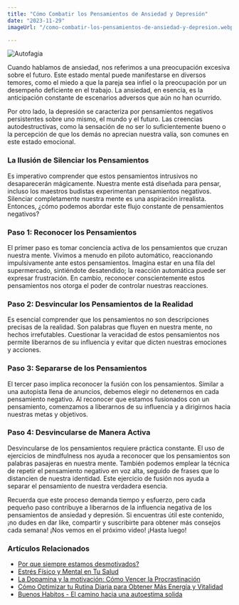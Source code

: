 ```yaml
---
title: "Cómo Combatir los Pensamientos de Ansiedad y Depresión"
date: "2023-11-29"
imageUrl: "/como-combatir-los-pensamientos-de-ansiedad-y-depresion.webp"

---
```

![Autofagia](/como-combatir-los-pensamientos-de-ansiedad-y-depresion.webp)


Cuando hablamos de ansiedad, nos referimos a una preocupación excesiva sobre el futuro. Este estado mental puede manifestarse en diversos temores, como el miedo a que la pareja sea infiel o la preocupación por un desempeño deficiente en el trabajo. La ansiedad, en esencia, es la anticipación constante de escenarios adversos que aún no han ocurrido.

Por otro lado, la depresión se caracteriza por pensamientos negativos persistentes sobre uno mismo, el mundo y el futuro. Las creencias autodestructivas, como la sensación de no ser lo suficientemente bueno o la percepción de que los demás no aprecian nuestra valía, son comunes en este estado emocional.

### La Ilusión de Silenciar los Pensamientos

Es imperativo comprender que estos pensamientos intrusivos no desaparecerán mágicamente. Nuestra mente está diseñada para pensar, incluso los maestros budistas experimentan pensamientos negativos. Silenciar completamente nuestra mente es una aspiración irrealista. Entonces, ¿cómo podemos abordar este flujo constante de pensamientos negativos?

### **Paso 1**: Reconocer los Pensamientos

El primer paso es tomar conciencia activa de los pensamientos que cruzan nuestra mente. Vivimos a menudo en piloto automático, reaccionando impulsivamente ante estos pensamientos. Imagina estar en una fila del supermercado, sintiéndote desatendido; la reacción automática puede ser expresar frustración. En cambio, reconocer conscientemente estos pensamientos nos otorga el poder de controlar nuestras reacciones.

### **Paso 2**: Desvincular los Pensamientos de la Realidad

Es esencial comprender que los pensamientos no son descripciones precisas de la realidad. Son palabras que fluyen en nuestra mente, no hechos irrefutables. Cuestionar la veracidad de estos pensamientos nos permite liberarnos de su influencia y evitar que dicten nuestras emociones y acciones.

### **Paso 3**: Separarse de los Pensamientos

El tercer paso implica reconocer la fusión con los pensamientos. Similar a una autopista llena de anuncios, debemos elegir no detenernos en cada pensamiento negativo. Al reconocer que estamos fusionados con un pensamiento, comenzamos a liberarnos de su influencia y a dirigirnos hacia nuestras metas y objetivos.

### **Paso 4**: Desvincularse de Manera Activa

Desvincularse de los pensamientos requiere práctica constante. El uso de ejercicios de mindfulness nos ayuda a reconocer que los pensamientos son palabras pasajeras en nuestra mente. También podemos emplear la técnica de repetir el pensamiento negativo en voz alta, seguido de frases que lo distancien de nuestra identidad. Este ejercicio de fusión nos ayuda a separar el pensamiento de nuestra verdadera esencia.

Recuerda que este proceso demanda tiempo y esfuerzo, pero cada pequeño paso contribuye a liberarnos de la influencia negativa de los pensamientos de ansiedad y depresión. Si encuentras útil este contenido, ¡no dudes en dar like, compartir y suscribirte para obtener más consejos cada semana! ¡Nos vemos en el próximo video! ¡Hasta luego!

### Artículos Relacionados

- [Por que siempre estamos desmotivados?](https://abelardo.blog/posts/desmotivacion)
- [Estrés Físico y Mental en Tu Salud](https://abelardo.blog/posts/estres-fisico-y-mental)
- [La Dopamina y la motivación: Cómo Vencer la Procrastinación](https://abelardo.blog/posts/importancia-de-la-dopamina-en-la-motivacion)
- [Cómo Optimizar tu Rutina Diaria para Obtener Más Energía y Vitalidad](https://abelardo.blog/posts/energia-y-vitalidad)
- [Buenos Habitos - El camino hacia una autoestima solida](https://abelardo.blog/posts/buenos-habitos)
